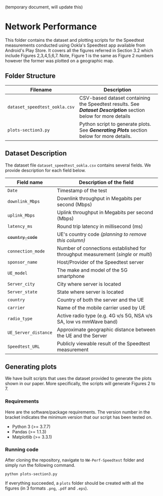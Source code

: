 (temporary document, will update this)

# Network Performance

This folder contains the dataset and plotting scripts for the Speedtest measurements conducted using Ookla's Speedtest app available from Android's Play Store. It covers all the figures referred in Section 3.2 which include Figures 2,3,4,5,6,7. Note, Figure 1 is the same as Figure 2 numbers however the former was plotted on a geographic map.

## Folder Structure   

| Filename                    | Description                                                                                                |
|-----------------------------|------------------------------------------------------------------------------------------------------------|
| `dataset_speedtest_ookla.csv` | CSV-based dataset containing the Speedtest results. See **_Dataset Description_** section below for more details |
| `plots-section3.py`           | Python script to generate plots. See **_Generating Plots_** section below for more details.                      |

## Dataset Description

The dataset file `dataset_speedtest_ookla.csv` contains several fields. We provide description for each field below.

| Field name           | Description of the field                                           |
|----------------------|--------------------------------------------------------------------|
| `Date`               | Timestamp of the test                           |
| `downlink_Mbps`      | Downlink throughput in Megabits per second (Mbps)                  |
| `uplink_Mbps`        | Uplink throughput in Megabits per second (Mbps)                    |
| `latency_ms`         | Round trip latency in millisecond (ms)                             |
| ~~`country_code`~~     | UE's country code  _(planning to remove this column)_                       |
| `connection_mode`    | Number of connections established for throughput measurement (_single_ or _multi_)       |
| `sponsor_name`       | Host/Provider of the Speedtest server                              |
| `UE_model`           | The make and model of the 5G smartphone                            |
| `Server_city`        | City where server is located                                       |
| `Server_state`       | State where server is located                                      |
| `country`            | Country of both the server and the UE                              |
| `carrier`            | Name of the mobile carrier used by UE                              |
| `radio_type`         | Active radio type (e.g. 4G v/s 5G, NSA v/s SA, low vs mmWave band) |
| `UE_Server_distance` | Approximate geographic distance between the UE and the Server      |
| `Speedtest_URL`      | Publicly viewable result of the Speedtest measurement                                           |

## Generating plots

We have built scripts that uses the dataset provided to generate the plots shown in our paper. More specifically, the scripts will generate Figures 2 to 7.
### Requirements

Here are the software/package requirements. The version number in the bracket indicates the minimum version that our script has been tested on.

- Python 3 (>= 3.7.7)
- Pandas (>= 1.1.3)
- Matplotlib (>= 3.3.1)

### Running code

After cloning the repository, navigate to `NW-Perf-Speedtest` folder and simply run the following command.

`python plots-section3.py`

If everything succeeded, a `plots` folder should be created with all the figures (in 3 formats `.png`, `.pdf` and `.eps`).